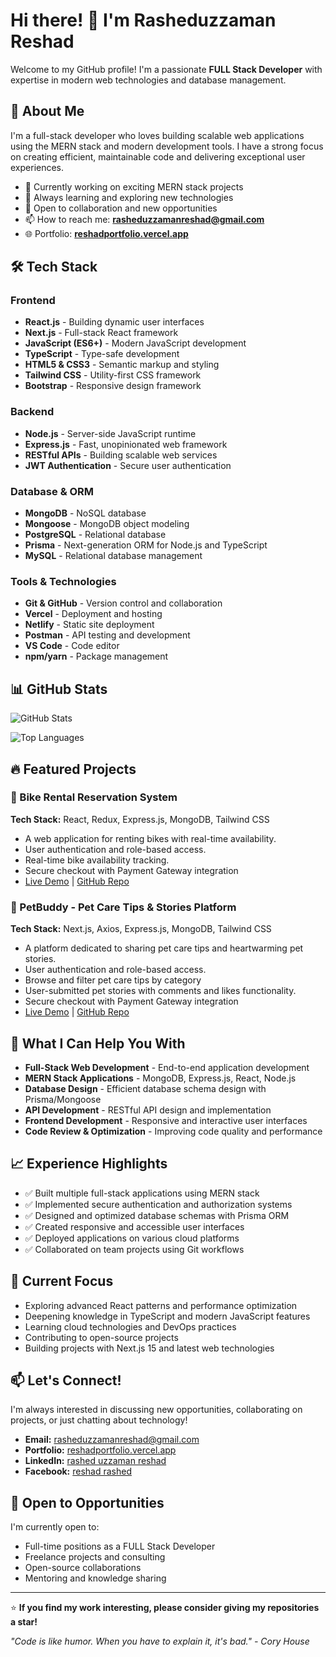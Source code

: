 # Hi there! 👋 I'm Rasheduzzaman Reshad

Welcome to my GitHub profile! I'm a passionate **FULL Stack Developer** with expertise in modern web technologies and database management.

## 🚀 About Me

I'm a full-stack developer who loves building scalable web applications using the MERN stack and modern development tools. I have a strong focus on creating efficient, maintainable code and delivering exceptional user experiences.

- 🔭 Currently working on exciting MERN stack projects
- 🌱 Always learning and exploring new technologies
- 💼 Open to collaboration and new opportunities
- 📫 How to reach me: **rasheduzzamanreshad@gmail.com**
- 🌐 Portfolio: **[reshadportfolio.vercel.app](https://reshadportfolio.vercel.app/portfolio)**

## 🛠️ Tech Stack

### Frontend
- **React.js** - Building dynamic user interfaces
- **Next.js** - Full-stack React framework
- **JavaScript (ES6+)** - Modern JavaScript development
- **TypeScript** - Type-safe development
- **HTML5 & CSS3** - Semantic markup and styling
- **Tailwind CSS** - Utility-first CSS framework
- **Bootstrap** - Responsive design framework

### Backend
- **Node.js** - Server-side JavaScript runtime
- **Express.js** - Fast, unopinionated web framework
- **RESTful APIs** - Building scalable web services
- **JWT Authentication** - Secure user authentication

### Database & ORM
- **MongoDB** - NoSQL database
- **Mongoose** - MongoDB object modeling
- **PostgreSQL** - Relational database
- **Prisma** - Next-generation ORM for Node.js and TypeScript
- **MySQL** - Relational database management

### Tools & Technologies
- **Git & GitHub** - Version control and collaboration
- **Vercel** - Deployment and hosting
- **Netlify** - Static site deployment
- **Postman** - API testing and development
- **VS Code** - Code editor
- **npm/yarn** - Package management

## 📊 GitHub Stats

![GitHub Stats](https://github-readme-stats.vercel.app/api?username=reshad21&show_icons=true&theme=radical)

![Top Languages](https://github-readme-stats.vercel.app/api/top-langs/?username=reshad&layout=compact&theme=radical)

## 🔥 Featured Projects

### 🌟 Bike Rental Reservation System
**Tech Stack:** React, Redux, Express.js, MongoDB, Tailwind CSS
- A web application for renting bikes with real-time availability.
- User authentication and role-based access.
- Real-time bike availability tracking.
- Secure checkout with Payment Gateway integration
- [Live Demo](https://bike-rental-website.vercel.app/) | [GitHub Repo](https://github.com/reshad21/bike-rental-website)

### 🌟 PetBuddy - Pet Care Tips & Stories Platform
**Tech Stack:** Next.js, Axios, Express.js, MongoDB, Tailwind CSS
- A platform dedicated to sharing pet care tips and heartwarming pet stories.
- User authentication and role-based access.
- Browse and filter pet care tips by category
- User-submitted pet stories with comments and likes functionality.
- Secure checkout with Payment Gateway integration
- [Live Demo](https://pet-buddy-frontend.vercel.app/) | [GitHub Repo](https://github.com/reshad21/pet-buddy-frontend)

## 💼 What I Can Help You With

- **Full-Stack Web Development** - End-to-end application development
- **MERN Stack Applications** - MongoDB, Express.js, React, Node.js
- **Database Design** - Efficient database schema design with Prisma/Mongoose
- **API Development** - RESTful API design and implementation
- **Frontend Development** - Responsive and interactive user interfaces
- **Code Review & Optimization** - Improving code quality and performance

## 📈 Experience Highlights

- ✅ Built multiple full-stack applications using MERN stack
- ✅ Implemented secure authentication and authorization systems
- ✅ Designed and optimized database schemas with Prisma ORM
- ✅ Created responsive and accessible user interfaces
- ✅ Deployed applications on various cloud platforms
- ✅ Collaborated on team projects using Git workflows

## 🎯 Current Focus

- Exploring advanced React patterns and performance optimization
- Deepening knowledge in TypeScript and modern JavaScript features
- Learning cloud technologies and DevOps practices
- Contributing to open-source projects
- Building projects with Next.js 15 and latest web technologies

## 📫 Let's Connect!

I'm always interested in discussing new opportunities, collaborating on projects, or just chatting about technology!

- **Email:** [rasheduzzamanreshad@gmail.com](mailto:rasheduzzamanreshad@gmail.com)
- **Portfolio:** [reshadportfolio.vercel.app](https://reshadportfolio.vercel.app/portfolio)
- **LinkedIn:** [rashed uzzaman reshad](https://www.linkedin.com/in/web-developer-rashed-uzzaman-reshad/)
- **Facebook:** [reshad rashed](https://www.facebook.com/reshad.rashed.7)

## 🤝 Open to Opportunities

I'm currently open to:
- Full-time positions as a FULL Stack Developer
- Freelance projects and consulting
- Open-source collaborations
- Mentoring and knowledge sharing

---

⭐️ **If you find my work interesting, please consider giving my repositories a star!**

*"Code is like humor. When you have to explain it, it's bad." - Cory House*
```

